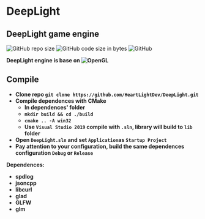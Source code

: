 # DeepLight
## DeepLight game engine

![GitHub repo size](https://img.shields.io/github/repo-size/HeartLightDev/DeepLight?style=flat-square)
![GitHub code size in bytes](https://img.shields.io/github/languages/code-size/HeartLightDev/DeepLight?style=flat-square)
![GitHub](https://img.shields.io/github/license/HeartLightDev/DeepLight?color=blue&style=flat-square)

__DeepLight engine is base on ![OpenGL](https://img.shields.io/badge/OpenGL-lightgray?style=flat-square&logo=OpenGL)__

## Compile
- __Clone repo `git clone https://github.com/HeartLightDev/DeepLight.git`__
- __Compile dependences with CMake__
  - __In dependences' folder__
  - __`mkdir build && cd ./build`__
  - __`cmake .. -A win32`__
  - __Use `Visual Studio 2019` compile with `.sln`, library will build to `lib` folder__
- __Open `DeepLight.sln` and set `Application`as `Startup Project`__
- __Pay attention to your configuration, build the same dependences configuration `Debug` or `Release`__

__Dependences:__
- __spdlog__
- __jsoncpp__
- __libcurl__
- __glad__
- __GLFW__
- __glm__